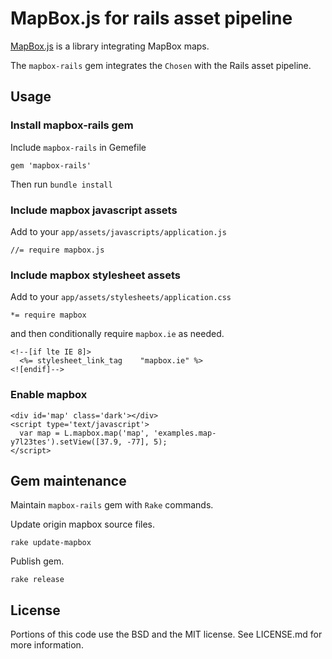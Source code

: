 # MapBox.js for rails asset pipeline

[MapBox.js](https://github.com/mapbox/mapbox.js) is a library integrating MapBox maps.

The `mapbox-rails` gem integrates the `Chosen` with the Rails asset pipeline.

## Usage

### Install mapbox-rails gem

Include `mapbox-rails` in Gemefile

    gem 'mapbox-rails'

Then run `bundle install`

### Include mapbox javascript assets

Add to your `app/assets/javascripts/application.js` 

    //= require mapbox.js

### Include mapbox stylesheet assets

Add to your `app/assets/stylesheets/application.css`

    *= require mapbox

and then conditionally require ```mapbox.ie``` as needed.

    <!--[if lte IE 8]>
      <%= stylesheet_link_tag    "mapbox.ie" %>
    <![endif]-->

### Enable mapbox 

    <div id='map' class='dark'></div>
    <script type='text/javascript'>
      var map = L.mapbox.map('map', 'examples.map-y7l23tes').setView([37.9, -77], 5);
    </script>

## Gem maintenance

Maintain `mapbox-rails` gem with `Rake` commands.

Update origin mapbox source files.

    rake update-mapbox

Publish gem.

    rake release

## License

Portions of this code use the BSD and the MIT license. See LICENSE.md for more information.